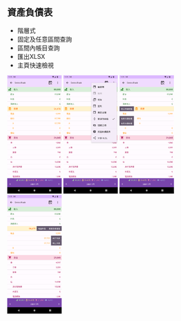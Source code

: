 ## 資產負債表

* 階層式
* 固定及任意區間查詢
* 區間內帳目查詢
* 匯出XLSX
* 主頁快速檢視

<img src="imgs/balancesheet-1.png" width="25%">
<img src="imgs/balancesheet-2.png" width="25%">
<img src="imgs/balancesheet-3.png" width="25%">
<img src="imgs/balancesheet-4.png" width="25%">